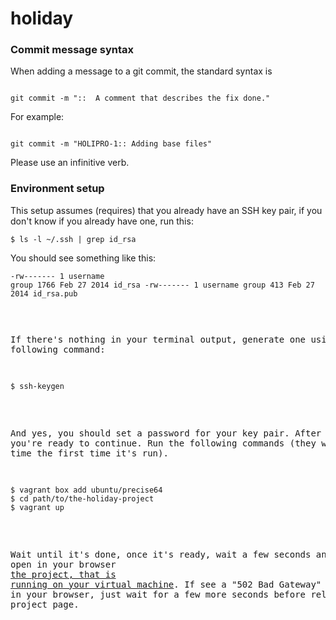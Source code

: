 holiday
=======

### Commit message syntax

When adding a message to a git commit, the standard syntax is

<pre><code>
git commit -m "<JIRA ticket number>::  A comment that describes the fix done."
</code></pre>

For example:
<pre><code>
git commit -m "HOLIPRO-1:: Adding base files"
</code></pre>
Please use an infinitive verb.

### Environment setup

This setup assumes (requires) that you already have an SSH key pair, if you don't know if you already have one, run this:
<pre><code>$ ls -l ~/.ssh | grep id_rsa</code></pre>

You should see something like this:
<code><pre>-rw-------  1 username  group    1766 Feb 27  2014 id_rsa
-rw-------  1 username  group     413 Feb 27  2014 id_rsa.pub<pre></code>

If there's nothing in your terminal output, generate one using the following command:
<pre><code>$ ssh-keygen</code></pre>

And yes, you should set a password for your key pair. After that, you're ready to continue. Run the following commands (they will take time the first time it's run).

<pre><code>$ vagrant box add ubuntu/precise64
$ cd path/to/the-holiday-project
$ vagrant up
</code></pre>

Wait until it's done, once it's ready, wait a few seconds and then open in your browser <a href="http://192.168.168.168" target="_blank">the project, that is running on your virtual machine</a>. If see a "502 Bad Gateway" gateway in your browser, just wait for a few more seconds before reloading the project page.
